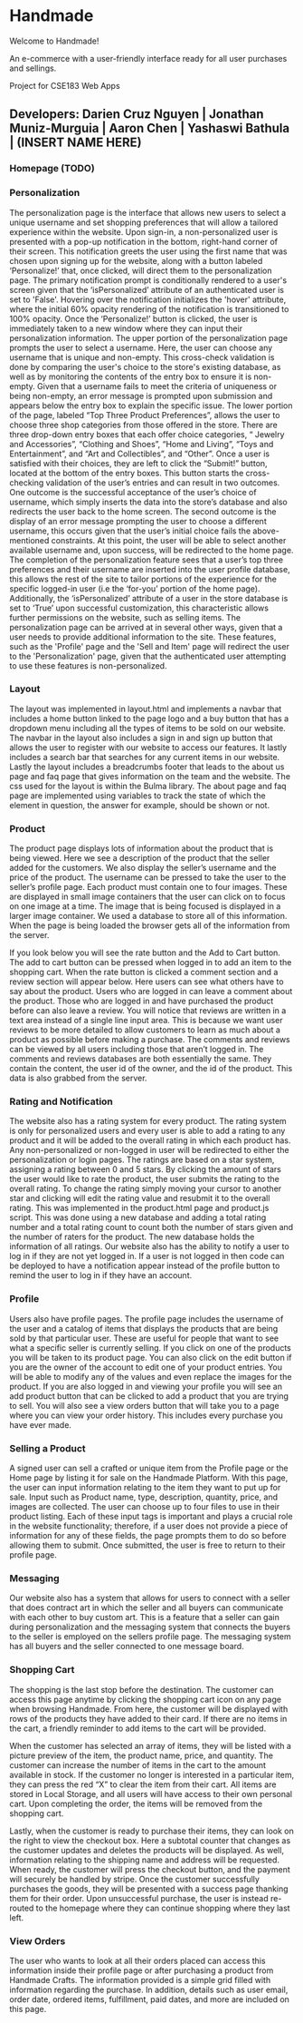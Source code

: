 # Handmade

Welcome to Handmade!

An e-commerce with a user-friendly interface
ready for all user purchases and sellings.

Project for CSE183 Web Apps

## Developers: Darien Cruz Nguyen | Jonathan Muniz-Murguia | Aaron Chen | Yashaswi Bathula | (INSERT NAME HERE) 

### Homepage (TODO)

### Personalization 

The personalization page is the interface that allows new users to select a unique username and set shopping preferences that will allow a tailored experience within the website. Upon sign-in, a non-personalized user is presented with a pop-up notification in the bottom, right-hand corner of their screen. This notification greets the user using the first name that was chosen upon signing up for the website, along with a button labeled ‘Personalize!’ that, once clicked, will direct them to the personalization page. 
The primary notification prompt is conditionally rendered to a user's screen given that the ‘isPersonalized’ attribute of an authenticated user is set to 'False'. Hovering over the notification initializes the 'hover' attribute, where the initial 60% opacity rendering of the notification is transitioned to 100% opacity. Once the ‘Personalize!’ button is clicked, the user is immediately taken to a new window where they can input their personalization information.
The upper portion of the personalization page prompts the user to select a username. Here, the user can choose any username that is unique and non-empty. This cross-check validation is done by comparing the user's choice to the store's existing database, as well as by monitoring the contents of the entry box to ensure it is non-empty. Given that a username fails to meet the criteria of uniqueness or being non-empty, an error message is prompted upon submission and appears below the entry box to explain the specific issue. 
The lower portion of the page, labeled “Top Three Product Preferences”, allows the user to choose three shop categories from those offered in the store. There are three drop-down entry boxes that each offer choice categories, “ Jewelry and Accessories”, “Clothing and Shoes”, “Home and Living”, “Toys and Entertainment”, and “Art and Collectibles”, and “Other”. 
Once a user is satisfied with their choices, they are left to click the “Submit!” button, located at the bottom of the entry boxes. This button starts the cross-checking validation of the user’s entries and can result in two outcomes. One outcome is the successful acceptance of the user’s choice of username, which simply inserts the data into the store’s database and also redirects the user back to the home screen. The second outcome is the display of an error message prompting the user to choose a different username, this occurs given that the user’s initial choice fails the above-mentioned constraints. At this point, the user will be able to select another available username and, upon success, will be redirected to the home page. 
The completion of the personalization feature sees that a user’s top three preferences and their username are inserted into the user profile database, this allows the rest of the site to tailor portions of the experience for the specific logged-in user (i.e the ‘for-you’ portion of the home page). Additionally, the ‘isPersonalized’ attribute of a user in the store database is set to ‘True’ upon successful customization, this characteristic allows further permissions on the website, such as selling items. 
The personalization page can be arrived at in several other ways, given that a user needs to provide additional information to the site. These features, such as the 'Profile' page and the 'Sell and Item' page will redirect the user to the 'Personalization' page, given that the authenticated user attempting to use these features is non-personalized. 

### Layout

The layout was implemented in layout.html and implements a navbar that includes a home button linked to the page logo and a buy button that has a dropdown menu including all the types of items to be sold on our website. The navbar in the layout also includes a sign in and sign up button that allows the user to register with our website to access our features. It lastly includes a search bar that searches for any current items in our website. Lastly the layout includes a breadcrumbs footer that leads to the about us page and faq page that gives information on the team and the website. The css used for the layout is within the Bulma library. The about page and faq page are implemented using variables to track the state of which the element in question, the answer for example, should be shown or not. 

### Product

The product page displays lots of information about the product that is being viewed. Here we see a description of the product that the seller added for the customers. We also display the seller’s username and the price of the product. The username can be pressed to take the user to the seller’s profile page. Each product must contain one to four images. These are displayed in small image containers that the user can click on to focus on one image at a time. The image that is being focused is displayed in a larger image container. We used a database to store all of this information. When the page is being loaded the browser gets all of the information from the server.

If you look below you will see the rate button and the Add to Cart button. The add to cart button can be pressed when logged in to add an item to the shopping cart. When the rate button is clicked a comment section and a review section will appear below. Here users can see what others have to say about the product. Users who are logged in can leave a comment about the product. Those who are logged in and have purchased the product before can also leave a review. You will notice that reviews are written in a text area instead of a single line input area. This is because we want user reviews to be more detailed to allow customers to learn as much about a product as possible before making a purchase. The comments and reviews can be viewed by all users including those that aren’t logged in. The comments and reviews databases are both essentially the same. They contain the content, the user id of the owner, and the id of the product. This data is also grabbed from the server.

### Rating and Notification

The website also has a rating system for every product. The rating system is only for personalized users and every user is able to add a rating to any product and it will be added to the overall rating in which each product has. Any non-personalized or non-logged in user will be redirected to either the personalization or login pages. The ratings are based on a star system, assigning a rating between 0 and 5 stars. By clicking the amount of stars the user would like to rate the product, the user submits the rating to the overall rating. To change the rating simply moving your cursor to another star and clicking will edit the rating value and resubmit it to the overall rating. This was implemented in the product.html page and product.js script. This was done using a new database and adding a total rating number and a total rating count to count both the number of stars given and the number of raters for the product. The new database holds the information of all ratings. Our website also has the ability to notify a user to log in if they are not yet logged in. If a user is not logged in then code can be deployed to have a notification appear instead of the profile button to remind the user to log in if they have an account. 

### Profile

Users also have profile pages. The profile page includes the username of the user and a catalog of items that displays the products that are being sold by that particular user. These are useful for people that want to see what a specific seller is currently selling. If you click on one of the products you will be taken to its product page. You can also click on the edit button if you are the owner of the account to edit one of your product entries. You will be able to modify any of the values and even replace the images for the product. If you are also logged in and viewing your profile you will see an add product button that can be clicked to add a product that you are trying to sell. You will also see a view orders button that will take you to a page where you can view your order history. This includes every purchase you have ever made.

### Selling a Product

A signed user can sell a crafted or unique item from the Profile page or the Home page by listing it for sale on the Handmade Platform.  With this page, the user can input information relating to the item they want to put up for sale.  Input such as Product name, type, description, quantity, price, and images are collected.  The user can choose up to four files to use in their product listing.  Each of these input tags is important and plays a crucial role in the website functionality; therefore, if a user does not provide a piece of information for any of these fields, the page prompts them to do so before allowing them to submit.  Once submitted, the user is free to return to their profile page.  

### Messaging

Our website also has a system that allows for users to connect with a seller that does contract art in which the seller and all buyers can communicate with each other to buy custom art. This is a feature that a seller can gain during personalization and the messaging system that connects the buyers to the seller is employed on the sellers profile page. The messaging system has all buyers and the seller connected to one message board.

### Shopping Cart

The shopping is the last stop before the destination.  The customer can access this page anytime by clicking the shopping cart icon on any page when browsing Handmade.  From here, the customer will be displayed with rows of the products they have added to their card.  If there are no items in the cart, a friendly reminder to add items to the cart will be provided.

When the customer has selected an array of items, they will be listed with a picture preview of the item, the product name, price, and quantity.  The customer can increase the number of items in the cart to the amount available in stock.  If the customer no longer is interested in a particular item, they can press the red “X” to clear the item from their cart.  All items are stored in Local Storage, and all users will have access to their own personal cart.  Upon completing the order, the items will be removed from the shopping cart.

Lastly, when the customer is ready to purchase their items, they can look on the right to view the checkout box.  Here a subtotal counter that changes as the customer updates and deletes the products will be displayed.  As well, information relating to the shipping name and address will be requested.  When ready, the customer will press the checkout button, and the payment will securely be handled by stripe.  Once the customer successfully purchases the goods, they will be presented with a success page thanking them for their order.  Upon unsuccessful purchase, the user is instead re-routed to the homepage where they can continue shopping where they last left.

### View Orders

The user who wants to look at all their orders placed can access this information inside their profile page or after purchasing a product from Handmade Crafts.  The information provided is a simple grid filled with information regarding the purchase.  In addition, details such as user email, order date, ordered items, fulfillment, paid dates, and more are included on this page.
